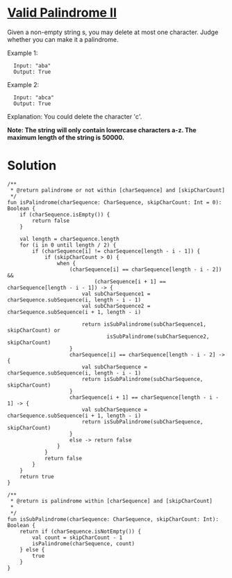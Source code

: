 # [Valid Palindrome II](https://leetcode.com/problems/valid-palindrome-ii/)

Given a non-empty string s, you may delete at most one character. Judge whether you can make it a palindrome.

Example 1:
```
  Input: "aba"
  Output: True
 ``` 
Example 2:
```
  Input: "abca"
  Output: True
```
Explanation: You could delete the character 'c'.

**Note: The string will only contain lowercase characters a-z. The maximum length of the string is 50000.**

# Solution
```
/**
 * @return palindrome or not within [charSequence] and [skipCharCount]
 */
fun isPalindrome(charSequence: CharSequence, skipCharCount: Int = 0): Boolean {
    if (charSequence.isEmpty()) {
        return false
    }

    val length = charSequence.length
    for (i in 0 until length / 2) {
        if (charSequence[i] != charSequence[length - i - 1]) {
            if (skipCharCount > 0) {
                when {
                    (charSequence[i] == charSequence[length - i - 2]) &&
                            (charSequence[i + 1] == charSequence[length - i - 1]) -> {
                        val subCharSequence1 = charSequence.subSequence(i, length - i - 1)
                        val subCharSequence2 = charSequence.subSequence(i + 1, length - i)

                        return isSubPalindrome(subCharSequence1, skipCharCount) or
                                isSubPalindrome(subCharSequence2, skipCharCount)
                    }
                    charSequence[i] == charSequence[length - i - 2] -> {
                        val subCharSequence = charSequence.subSequence(i, length - i - 1)
                        return isSubPalindrome(subCharSequence, skipCharCount)
                    }
                    charSequence[i + 1] == charSequence[length - i - 1] -> {
                        val subCharSequence = charSequence.subSequence(i + 1, length - i)
                        return isSubPalindrome(subCharSequence, skipCharCount)
                    }
                    else -> return false
                }
            }
            return false
        }
    }
    return true
}

/**
 * @return is palindrome within [charSequence] and [skipCharCount]
 *
 */
fun isSubPalindrome(charSequence: CharSequence, skipCharCount: Int): Boolean {
    return if (charSequence.isNotEmpty()) {
        val count = skipCharCount - 1
        isPalindrome(charSequence, count)
    } else {
        true
    }
}
```
